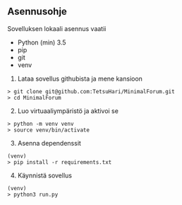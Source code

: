 ## Asennusohje

Sovelluksen lokaali asennus vaatii
* Python (min) 3.5
* pip
* git
* venv

1. Lataa sovellus githubista ja mene kansioon
```
> git clone git@github.com:TetsuHari/MinimalForum.git
> cd MinimalForum
```
2. Luo virtuaaliympäristö ja aktivoi se
```
> python -m venv venv
> source venv/bin/activate
```
3. Asenna dependenssit
```
(venv)
> pip install -r requirements.txt
```
4. Käynnistä sovellus
```
(venv)
> python3 run.py
```

